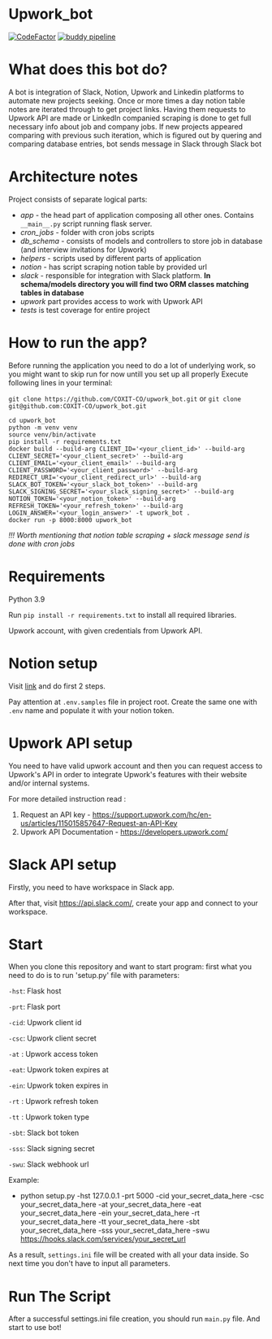 # Upwork_bot
[![CodeFactor](https://www.codefactor.io/repository/github/coxit-co/upwork_bot/badge?s=f80a00123d45808c5c0b6d8cff8fab3e607b160c)](https://www.codefactor.io/repository/github/coxit-co/upwork_bot)
[![buddy pipeline](https://app.buddy.works/soleskevych/upwork-bot/pipelines/pipeline/338573/badge.svg?token=00f56263ddf955f429925817a0fc038c807db2c528fbf0704c14a05c05ceaa31 "buddy pipeline")](https://app.buddy.works/soleskevych/upwork-bot/pipelines/pipeline/338573)

# What does this bot do?
A bot is integration of Slack, Notion, Upwork and Linkedin platforms to automate new projects seeking. Once or more times a day notion table notes are iterated through to get project links. Having them requests to Upwork API are made or LinkedIn companied scraping is done to get full necessary info about job and company jobs. If new projects appeared comparing with previous such iteration, which is figured out by quering and comparing database entries, bot sends message in Slack through Slack bot

# Architecture notes
Project consists of separate logical parts:
- *app* - the head part of application composing all other ones. Contains ```__main__.py``` script running flask server.
- *cron_jobs* - folder with cron jobs scripts
- *db_schema* - consists of models and controllers to store job in database (and interview invitations for Upwork)
- *helpers* - scripts used by different parts of application 
- *notion* - has script scraping notion table by provided url
- *slack* - responsible for integration with Slack platform. **In schema/models directory you will find two ORM classes matching tables in database**
- *upwork* part provides access to work with Upwork API
- *tests* is test coverage for entire project

# How to run the app?
Before running the application you need to do a lot of underlying work, so you might want to skip run for now untill you set up all properly
Execute following lines in your terminal:

```git clone https://github.com/COXIT-CO/upwork_bot.git``` or ```git clone git@github.com:COXIT-CO/upwork_bot.git```
```
cd upwork_bot
python -m venv venv
source venv/bin/activate
pip install -r requirements.txt
docker build --build-arg CLIENT_ID='<your_client_id>' --build-arg CLIENT_SECRET='<your_client_secret>' --build-arg CLIENT_EMAIL='<your_client_email>' --build-arg CLIENT_PASSWORD='<your_client_password>' --build-arg REDIRECT_URI='<your_client_redirect_url>' --build-arg SLACK_BOT_TOKEN='<your_slack_bot_token>' --build-arg SLACK_SIGNING_SECRET='<your_slack_signing_secret>' --build-arg NOTION_TOKEN='<your_notion_token>' --build-arg REFRESH_TOKEN='<your_refresh_token>' --build-arg LOGIN_ANSWER='<your_login_answer>' -t upwork_bot .
docker run -p 8000:8000 upwork_bot
```

*!!! Worth mentioning that notion table scraping + slack message send is done with cron jobs*

# Requirements
Python 3.9

Run `pip install -r requirements.txt` to install all required libraries.

Upwork account, with given credentials from Upwork API.

# Notion setup
Visit [link](https://developers.notion.com/docs/create-a-notion-integration#step-1-create-an-integration) and do first 2 steps.

Pay attention at ```.env.samples``` file in project root. Create the same one with ```.env``` name and populate it with your notion token.


# Upwork API setup
You need to have valid upwork account and then you can request access to Upwork's API in order to integrate Upwork's features with their website and/or internal systems.

For more detailed instruction read : 
1. Request an API key - https://support.upwork.com/hc/en-us/articles/115015857647-Request-an-API-Key
2. Upwork API Documentation - https://developers.upwork.com/

# Slack API setup
Firstly, you need to have workspace in Slack app.

After that, visit https://api.slack.com/, create your app and connect to your workspace.

# Start
When you clone this repository and want to start program:
first what you need to do is to run 'setup.py' file with parameters:

`-hst`: Flask host

`-prt`: Flask port

`-cid`: Upwork client id

`-csc`: Upwork client secret

`-at` : Upwork access token

`-eat`: Upwork token expires at

`-ein`: Upwork token expires in

`-rt` : Upwork refresh token

`-tt` : Upwork token type

`-sbt`: Slack bot token

`-sss`: Slack signing secret

`-swu`: Slack webhook url

Example:
- python setup.py -hst 127.0.0.1 -prt 5000 -cid your_secret_data_here -csc your_secret_data_here -at your_secret_data_here -eat your_secret_data_here -ein your_secret_data_here -rt your_secret_data_here -tt your_secret_data_here -sbt your_secret_data_here -sss your_secret_data_here -swu https://hooks.slack.com/services/your_secret_url


As a result, `settings.ini` file will be created with all your data inside. So next time you don't have to input all parameters.


# Run The Script
After a successful settings.ini file creation, you should run `main.py` file. 
And start to use bot!
